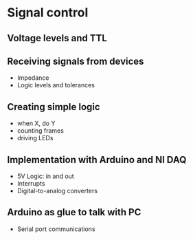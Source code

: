 # Signal control



## Voltage levels and TTL

## Receiving signals from devices
- Impedance
- Logic levels and tolerances

## Creating simple logic
- when X, do Y
- counting frames
- driving LEDs

## Implementation with Arduino and NI DAQ
- 5V Logic: in and out
- Interrupts
- Digital-to-analog converters

## Arduino as glue to talk with PC
- Serial port communications
